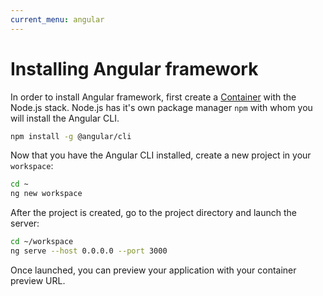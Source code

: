 ```yaml
---
current_menu: angular
---
```


# Installing Angular framework

In order to install Angular framework, first create a [Container](http://docs.codeanywhere.com/connections/container.html) with the Node.js stack. Node.js has it's own package manager `npm` with whom you will install the Angular CLI.

```sh
npm install -g @angular/cli
```
Now that you have the Angular CLI installed, create a new project in your `workspace`:
```sh
cd ~
ng new workspace 
```
After the project is created, go to the project directory and launch the server:
```sh
cd ~/workspace
ng serve --host 0.0.0.0 --port 3000
```

Once launched, you can preview your application with your container preview URL.